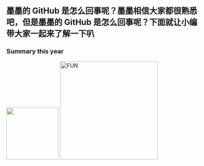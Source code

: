 ##   墨墨的 GitHub 是怎么回事呢？墨墨相信大家都很熟悉吧，但是墨墨的 GitHub 是怎么回事呢？下面就让小编带大家一起来了解一下叭


### Summary this year
<img align="" height="137px" src="https://github-readme-stats.vercel.app/api?username=Moyasiki&show_icons=true" />

<img alt="FUN" src="./img/icon.png" width=256 height=258/>
